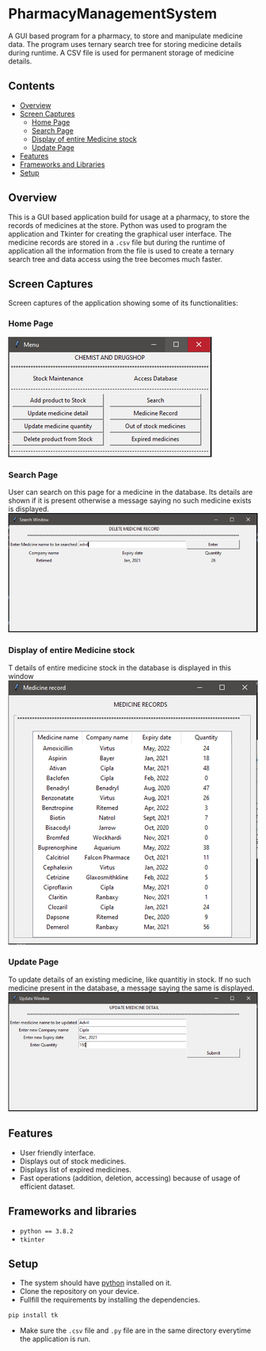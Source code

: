 # PharmacyManagementSystem
A GUI based program for a pharmacy, to store and manipulate medicine data.
The program uses ternary search tree for storing medicine details during runtime. A CSV file is used for permanent storage of medicine details. 

## Contents

- [Overview](#overview)
- [Screen Captures](#screen-captures)
  - [Home Page](#home-page)
  - [Search Page](#search-page)
  - [Display of entire Medicine stock](#display-of-entire-medicine-stock)
  - [Update Page](#update-page)
- [Features](#features)
- [Frameworks and Libraries](#frameworks-and-libraries)
- [Setup](#setup)

## Overview

This is a GUI based application build for usage at a pharmacy, to store the records of medicines at the store. Python was used to program the application and Tkinter for creating the graphical user interface. The medicine records are stored in a `.csv` file but during the runtime of application all the information from the file is used to create a ternary search tree and data access using the tree becomes much faster.

## Screen Captures

Screen captures of the application showing some of its functionalities:

### Home Page

![Home page](./images/home.PNG)

### Search Page

User can search on this page for a medicine in the database. Its details are shown if it is present otherwise a message saying no such medicine exists is displayed. 
![Search Page](./images/search.PNG)

### Display of entire Medicine stock

T details of entire medicine stock in the database is displayed in this window
![Display of entire record](./images/display.PNG)

### Update Page

To update details of an existing medicine, like quantitiy in stock. If no such medicine present in the database, a message saying the same is displayed. 
![Update Page](./images/update.PNG)

## Features

- User friendly interface.
- Displays out of stock medicines.
- Displays list of expired medicines.
- Fast operations (addition, deletion, accessing) because of usage of efficient dataset.

## Frameworks and libraries

- `python == 3.8.2`
- `tkinter`

## Setup

- The system should have [python](https://www.python.org/downloads/) installed on it.
- Clone the repository on your device.
- Fullfill the requirements by installing the dependencies.
```sh
pip install tk
```
- Make sure the `.csv` file and `.py` file are in the same directory everytime the application is run.
